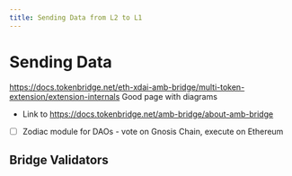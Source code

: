 ```yaml
---
title: Sending Data from L2 to L1
---
```


# Sending Data 

https://docs.tokenbridge.net/eth-xdai-amb-bridge/multi-token-extension/extension-internals
Good page with diagrams

- Link to https://docs.tokenbridge.net/amb-bridge/about-amb-bridge

- [ ] Zodiac module for DAOs - vote on Gnosis Chain, execute on Ethereum


## Bridge Validators
